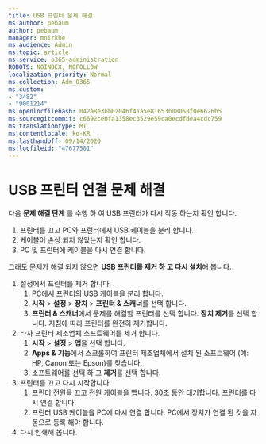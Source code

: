 ```yaml
---
title: USB 프린터 문제 해결
ms.author: pebaum
author: pebaum
manager: mnirkhe
ms.audience: Admin
ms.topic: article
ms.service: o365-administration
ROBOTS: NOINDEX, NOFOLLOW
localization_priority: Normal
ms.collection: Adm_O365
ms.custom:
- "3482"
- "9001214"
ms.openlocfilehash: 042a8e3bb02046f41a5e81653b08058f0e6626b5
ms.sourcegitcommit: c6692ce0fa1358ec3529e59ca0ecdfdea4cdc759
ms.translationtype: MT
ms.contentlocale: ko-KR
ms.lasthandoff: 09/14/2020
ms.locfileid: "47677501"
---
```

# <a name="fix-usb-printer-connection-issues"></a>USB 프린터 연결 문제 해결

다음 **문제 해결 단계** 를 수행 하 여 USB 프린터가 다시 작동 하는지 확인 합니다.

1. 프린터를 끄고 PC와 프린터에서 USB 케이블을 분리 합니다.
2. 케이블이 손상 되지 않았는지 확인 합니다.
3. PC 및 프린터에 케이블을 다시 연결 합니다.

그래도 문제가 해결 되지 않으면 **USB 프린터를 제거 하 고 다시 설치**해 봅니다.

1. 설정에서 프린터를 제거 합니다.
    1. PC에서 프린터의 USB 케이블을 분리 합니다.
    2. **시작**  >  **설정**  >  **장치**  >  **프린터 & 스캐너**를 선택 합니다.
    3. **프린터 & 스캐너**에서 문제를 해결할 프린터를 선택 합니다. **장치 제거**를 선택 합니다. 지침에 따라 프린터를 완전히 제거합니다.
2. 타사 프린터 제조업체 소프트웨어를 제거 합니다.
    1. **시작**  >  **설정**  >  **앱**을 선택 합니다.
    2. **Apps & 기능**에서 스크롤하여 프린터 제조업체에서 설치 된 소프트웨어 (예: HP, Canon 또는 Epson)를 찾습니다.
    3. 소프트웨어를 선택 하 고 **제거**를 선택 합니다.
3. 프린터를 끄고 다시 시작합니다.<br>
    1. 프린터 전원을 끄고 전원 케이블을 뺍니다. 30초 동안 대기합니다. 프린터를 다시 연결 합니다.
    2. 프린터 USB 케이블을 PC에 다시 연결 합니다. PC에서 장치가 연결 된 것을 자동으로 등록 해야 합니다.
4. 다시 인쇄해 봅니다.